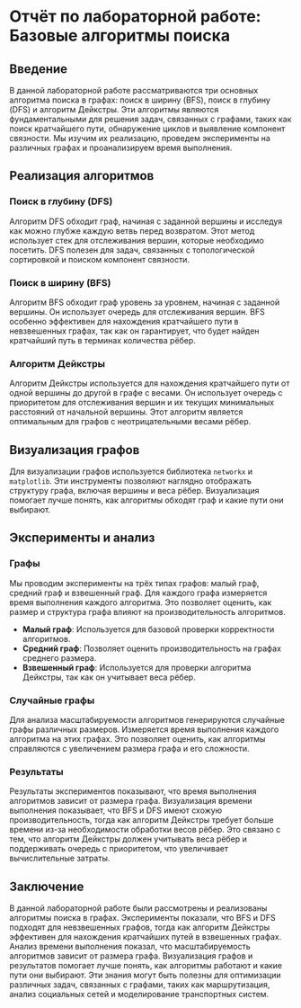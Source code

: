 # Отчёт по лабораторной работе: Базовые алгоритмы поиска

## Введение

В данной лабораторной работе рассматриваются три основных алгоритма поиска в графах: поиск в ширину (BFS), поиск в глубину (DFS) и алгоритм Дейкстры. Эти алгоритмы являются фундаментальными для решения задач, связанных с графами, таких как поиск кратчайшего пути, обнаружение циклов и выявление компонент связности. Мы изучим их реализацию, проведем эксперименты на различных графах и проанализируем время выполнения.

## Реализация алгоритмов

### Поиск в глубину (DFS)

Алгоритм DFS обходит граф, начиная с заданной вершины и исследуя как можно глубже каждую ветвь перед возвратом. Этот метод использует стек для отслеживания вершин, которые необходимо посетить. DFS полезен для задач, связанных с топологической сортировкой и поиском компонент связности.

### Поиск в ширину (BFS)

Алгоритм BFS обходит граф уровень за уровнем, начиная с заданной вершины. Он использует очередь для отслеживания вершин. BFS особенно эффективен для нахождения кратчайшего пути в невзвешенных графах, так как он гарантирует, что будет найден кратчайший путь в терминах количества рёбер.

### Алгоритм Дейкстры

Алгоритм Дейкстры используется для нахождения кратчайшего пути от одной вершины до другой в графе с весами. Он использует очередь с приоритетом для отслеживания вершин и их текущих минимальных расстояний от начальной вершины. Этот алгоритм является оптимальным для графов с неотрицательными весами рёбер.

## Визуализация графов

Для визуализации графов используется библиотека `networkx` и `matplotlib`. Эти инструменты позволяют наглядно отображать структуру графа, включая вершины и веса рёбер. Визуализация помогает лучше понять, как алгоритмы обходят граф и какие пути они выбирают.

## Эксперименты и анализ

### Графы

Мы проводим эксперименты на трёх типах графов: малый граф, средний граф и взвешенный граф. Для каждого графа измеряется время выполнения каждого алгоритма. Это позволяет оценить, как размер и структура графа влияют на производительность алгоритмов.

- **Малый граф**: Используется для базовой проверки корректности алгоритмов.
- **Средний граф**: Позволяет оценить производительность на графах среднего размера.
- **Взвешенный граф**: Используется для проверки алгоритма Дейкстры, так как он учитывает веса рёбер.

### Случайные графы

Для анализа масштабируемости алгоритмов генерируются случайные графы различных размеров. Измеряется время выполнения каждого алгоритма на этих графах. Это позволяет оценить, как алгоритмы справляются с увеличением размера графа и его сложности.

### Результаты

Результаты экспериментов показывают, что время выполнения алгоритмов зависит от размера графа. Визуализация времени выполнения показывает, что BFS и DFS имеют схожую производительность, тогда как алгоритм Дейкстры требует больше времени из-за необходимости обработки весов рёбер. Это связано с тем, что алгоритм Дейкстры должен учитывать веса рёбер и поддерживать очередь с приоритетом, что увеличивает вычислительные затраты.

## Заключение

В данной лабораторной работе были рассмотрены и реализованы алгоритмы поиска в графах. Эксперименты показали, что BFS и DFS подходят для невзвешенных графов, тогда как алгоритм Дейкстры эффективен для нахождения кратчайших путей в взвешенных графах. Анализ времени выполнения показал, что масштабируемость алгоритмов зависит от размера графа. Визуализация графов и результатов помогает лучше понять, как алгоритмы работают и какие пути они выбирают. Эти знания могут быть полезны для оптимизации различных задач, связанных с графами, таких как маршрутизация, анализ социальных сетей и моделирование транспортных систем.